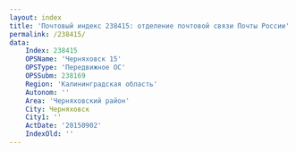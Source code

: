 ```yaml
---
layout: index
title: 'Почтовый индекс 238415: отделение почтовой связи Почты России'
permalink: /238415/
data:
    Index: 238415
    OPSName: 'Черняховск 15'
    OPSType: 'Передвижное ОС'
    OPSSubm: 238169
    Region: 'Калининградская область'
    Autonom: ''
    Area: 'Черняховский район'
    City: Черняховск
    City1: ''
    ActDate: '20150902'
    IndexOld: ''
---
```

